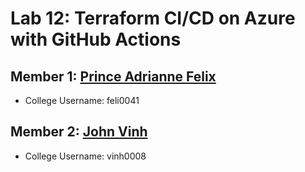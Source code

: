 # Lab 12: Terraform CI/CD on Azure with GitHub Actions

## Member 1: [Prince Adrianne Felix](https://github.com/princefelix-23)

- College Username: feli0041

## Member 2: [John Vinh](https://github.com/johnvinh)

- College Username: vinh0008

